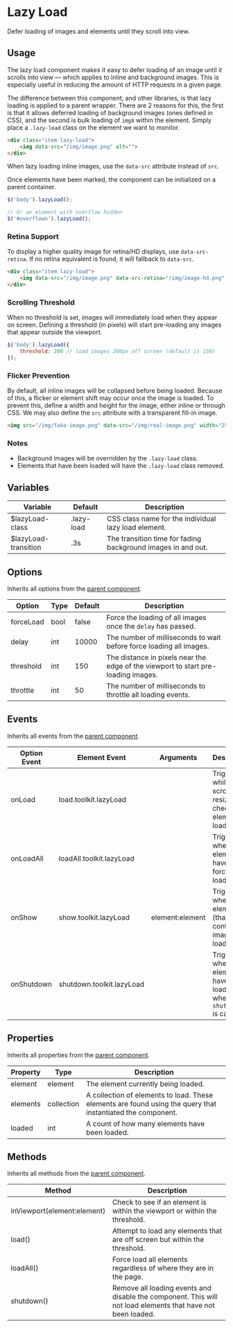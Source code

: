 # Lazy Load #

Defer loading of images and elements until they scroll into view.

## Usage ##

The lazy load component makes it easy to defer loading of an image until it scrolls into view
&mdash; which applies to inline and background images. This is especially useful in reducing the
amount of HTTP requests in a given page.

The difference between this component, and other libraries, is that lazy loading is applied
to a parent wrapper. There are 2 reasons for this, the first is that it allows deferred loading
of background images (ones defined in CSS), and the second is bulk loading of `img`s within the
element. Simply place a `.lazy-load` class on the element we want to monitor.

```html
<div class="item lazy-load">
    <img data-src="/img/image.png" alt="">
</div>
```

<div class="notice is-info">
    When lazy loading inline images, use the <code>data-src</code> attribute instead of <code>src</code>.
</div>

Once elements have been marked, the component can be initialized on a parent container.

```javascript
$('body').lazyLoad();

// Or an element with overflow hidden
$('#overflown').lazyLoad();
```

### Retina Support ###

To display a higher quality image for retina/HD displays, use `data-src-retina`.
If no retina equivalent is found, it will fallback to `data-src`.

```html
<div class="item lazy-load">
    <img data-src="/img/image.png" data-src-retina="/img/image-hd.png" alt="">
</div>
```

### Scrolling Threshold ###

When no threshold is set, images will immediately load when they appear on screen.
Defining a threshold (in pixels) will start pre-loading any images that appear outside the viewport.

```javascript
$('body').lazyLoad({
    threshold: 200 // load images 200px off screen (default is 150)
});
```

### Flicker Prevention ###

By default, all inline images will be collapsed before being loaded. Because of this, a flicker or
element shift may occur once the image is loaded. To prevent this, define a width and height for the image,
either inline or through CSS. We may also define the `src` attribute with a transparent fill-in image.

```html
<img src="/img/fake-image.png" data-src="/img/real-image.png" width="250" height="100">
```

### Notes ###

* Background images will be overridden by the `.lazy-load` class.
* Elements that have been loaded will have the `.lazy-load` class removed.

## Variables ##

<table class="table is-striped data-table">
    <thead>
        <tr>
            <th>Variable</th>
            <th>Default</th>
            <th>Description</th>
        </tr>
    </thead>
    <tbody>
        <tr>
            <td>$lazyLoad-class</td>
            <td>.lazy-load</td>
            <td>CSS class name for the individual lazy load element.</td>
        </tr>
        <tr>
            <td>$lazyLoad-transition</td>
            <td>.3s</td>
            <td>The transition time for fading background images in and out.</td>
        </tr>
    </tbody>
</table>

## Options ##

Inherits all options from the [parent component](../development/js/component.md#options).

<table class="table is-striped data-table">
    <thead>
        <tr>
            <th>Option</th>
            <th>Type</th>
            <th>Default</th>
            <th>Description</th>
        </tr>
    </thead>
    <tbody>
        <tr>
            <td>forceLoad</td>
            <td>bool</td>
            <td>false</td>
            <td>Force the loading of all images once the <code>delay</code> has passed.</td>
        </tr>
        <tr>
            <td>delay</td>
            <td>int</td>
            <td>10000</td>
            <td>The number of milliseconds to wait before force loading all images.</td>
        </tr>
        <tr>
            <td>threshold</td>
            <td>int</td>
            <td>150</td>
            <td>The distance in pixels near the edge of the viewport to start pre-loading images.</td>
        </tr>
        <tr>
            <td>throttle</td>
            <td>int</td>
            <td>50</td>
            <td>The number of milliseconds to throttle all loading events.</td>
        </tr>
    </tbody>
</table>

## Events ##

Inherits all events from the [parent component](../development/js/component.md#events).

<table class="table is-striped data-table">
    <thead>
        <tr>
            <th>Option Event</th>
            <th>Element Event</td>
            <th>Arguments</th>
            <th>Description</th>
        </tr>
    </thead>
    <tbody>
        <tr>
            <td>onLoad</td>
            <td>load.toolkit.lazyLoad</td>
            <td></td>
            <td>Triggered while scrolling or resizing to check for elements to load.</td>
        </tr>
        <tr>
            <td>onLoadAll</td>
            <td>loadAll.toolkit.lazyLoad</td>
            <td></td>
            <td>Triggered when elements have been force loaded.</td>
        </tr>
        <tr>
            <td>onShow</td>
            <td>show.toolkit.lazyLoad</td>
            <td>element:element</td>
            <td>Triggered when an element (that may contain images) is loaded.</td>
        </tr>
        <tr>
            <td>onShutdown</td>
            <td>shutdown.toolkit.lazyLoad</td>
            <td></td>
            <td>Triggered when all elements have been loaded, or when <code>shutdown()</code> is called.</td>
        </tr>
    </tbody>
</table>

## Properties ##

Inherits all properties from the [parent component](../development/js/component.md#properties).

<table class="table is-striped data-table">
    <thead>
        <tr>
            <th>Property</th>
            <th>Type</th>
            <th>Description</th>
        </tr>
    </thead>
    <tbody>
        <tr>
            <td>element</td>
            <td>element</td>
            <td>The element currently being loaded.</td>
        </tr>
        <tr>
            <td>elements</td>
            <td>collection</td>
            <td>
                A collection of elements to load.
                These elements are found using the query that instantiated the component.
            </td>
        </tr>
        <tr>
            <td>loaded</td>
            <td>int</td>
            <td>A count of how many elements have been loaded.</td>
        </tr>
    </tbody>
</table>

## Methods ##

Inherits all methods from the [parent component](../development/js/component.md#methods).

<table class="table is-striped data-table">
    <thead>
        <tr>
            <th>Method</th>
            <th>Description</th>
        </tr>
    </thead>
    <tbody>
        <tr>
            <td>inViewport(element:element)</td>
            <td>Check to see if an element is within the viewport or within the threshold.</td>
        </tr>
        <tr>
            <td>load()</td>
            <td>Attempt to load any elements that are off screen but within the threshold.</td>
        </tr>
        <tr>
            <td>loadAll()</td>
            <td>Force load all elements regardless of where they are in the page.</td>
        </tr>
        <tr>
            <td>shutdown()</td>
            <td>Remove all loading events and disable the component. This will not load elements that have not been loaded.</td>
        </tr>
    </tbody>
</table>
